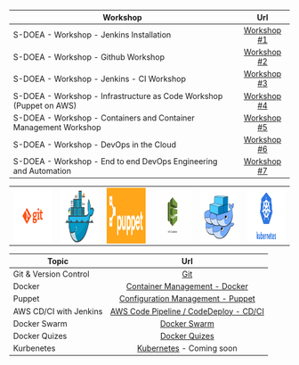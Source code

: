 
| Workshop        | Url           | 
| ------------- |:-------------:| 
| S-DOEA - Workshop - Jenkins Installation       | [Workshop #1](./workshop/workshop1.md) |
| S-DOEA - Workshop - Github Workshop       | [Workshop #2](./workshop/workshop2.md) | 
| S-DOEA - Workshop - Jenkins - CI Workshop       | [Workshop #3](./workshop/workshop3.md) | 
| S-DOEA - Workshop - Infrastructure as Code Workshop (Puppet on AWS)       | [Workshop #4](./workshop/workshop4.md) | 
| S-DOEA - Workshop - Containers and Container Management Workshop       | [Workshop #5](./workshop/workshop5.md) | 
| S-DOEA - Workshop - DevOps in the Cloud       | [Workshop #6](./workshop/workshop6.md) | 
| S-DOEA - Workshop - End to end DevOps Engineering and Automation       | [Workshop #7](./workshop/workshop7.md) |

<table>
    <tr>
        <td><img style="width:650px;height:100px; float: right;" src="./git.png"></td>
        <td><img style="width:650px;height:100px; float: right;" src="./docker.png"></td>
        <td><img style="width:650px;height:100px; float: right;" src="./puppet.png"></td>
        <td><img style="width:650px;height:100px; float: right;" src="./aws_code_deploy.png"></td>
        <td><img style="width:650px;height:100px; float: right;" src="./dockerswarm.png"></td>
        <td><img style="width:650px;height:100px; float: right;" src="./Kubernetes.png"></td>
    </tr>
</table>


| Topic        | Url           | 
| ------------- |:-------------:| 
| Git & Version Control      | [Git](./git/README.md) | 
| Docker      | [Container Management - Docker](./container/README.md) | 
| Puppet      | [Configuration Management - Puppet](./puppet/README.md)      | 
| AWS CD/CI with Jenkins | [AWS Code Pipeline / CodeDeploy - CD/CI](./cdci/NodeJS/README.md)      | 
| Docker Swarm | [Docker Swarm](./swarm/README.md)      | 
| Docker Quizes | [Docker Quizes](./quizes/README.md)      |
| Kurbenetes | [Kubernetes](./kubernetes/README.md)  - Coming soon     | 

